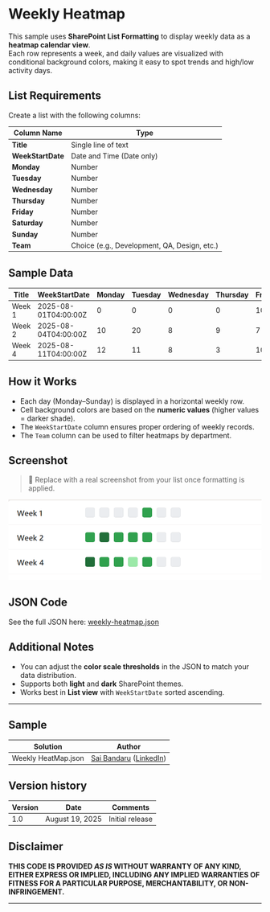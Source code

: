 # Weekly Heatmap

This sample uses **SharePoint List Formatting** to display weekly data as a **heatmap calendar view**.  
Each row represents a week, and daily values are visualized with conditional background colors, making it easy to spot trends and high/low activity days.

## List Requirements

Create a list with the following columns:

| Column Name     | Type               |
|-----------------|--------------------|
| **Title**       | Single line of text|
| **WeekStartDate** | Date and Time (Date only) |
| **Monday**      | Number             |
| **Tuesday**     | Number             |
| **Wednesday**   | Number             |
| **Thursday**    | Number             |
| **Friday**      | Number             |
| **Saturday**    | Number             |
| **Sunday**      | Number             |
| **Team**        | Choice (e.g., Development, QA, Design, etc.) |

## Sample Data

| Title   | WeekStartDate        | Monday | Tuesday | Wednesday | Thursday | Friday | Saturday | Sunday | Team        |
|---------|----------------------|--------|---------|-----------|----------|--------|----------|--------|-------------|
| Week 1  | 2025-08-01T04:00:00Z | 0      | 0       | 0         | 0        | 10     | 0        | 0      | Development |
| Week 2  | 2025-08-04T04:00:00Z | 10     | 20      | 8         | 9        | 7      | 0        | 0      | Development |
| Week 4  | 2025-08-11T04:00:00Z | 12     | 11      | 8         | 3        | 10     | 0        | 0      | Development |

## How it Works

- Each day (Monday–Sunday) is displayed in a horizontal weekly row.
- Cell background colors are based on the **numeric values** (higher values = darker shade).
- The `WeekStartDate` column ensures proper ordering of weekly records.
- The `Team` column can be used to filter heatmaps by department.

## Screenshot

> 📌 Replace with a real screenshot from your list once formatting is applied.

![screenshot](assets/screenshot.png)

## JSON Code

See the full JSON here: [weekly-heatmap.json](weekly-heatmap.json)

## Additional Notes

- You can adjust the **color scale thresholds** in the JSON to match your data distribution.
- Supports both **light** and **dark** SharePoint themes.
- Works best in **List view** with `WeekStartDate` sorted ascending.

---

## Sample

Solution|Author
--------|---------
Weekly HeatMap.json | [Sai Bandaru](https://github.com/saiiiiiii) ([LinkedIn](https://www.linkedin.com/in/sai-bandaru-97a946153/))

## Version history

Version|Date|Comments
-------|----|--------
1.0|August 19, 2025|Initial release

## Disclaimer
**THIS CODE IS PROVIDED *AS IS* WITHOUT WARRANTY OF ANY KIND, EITHER EXPRESS OR IMPLIED, INCLUDING ANY IMPLIED WARRANTIES OF FITNESS FOR A PARTICULAR PURPOSE, MERCHANTABILITY, OR NON-INFRINGEMENT.**

---
